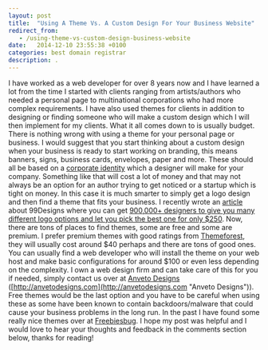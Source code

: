 ```yaml
---
layout: post
title:  "Using A Theme Vs. A Custom Design For Your Business Website"
redirect_from:
   - /using-theme-vs-custom-design-business-website
date:   2014-12-10 23:55:38 +0100
categories: best domain registrar
description: .
---
```


I have worked as a web developer for over 8 years now and I have learned a lot from the time I started with clients ranging from artists/authors who needed a personal page to multinational corporations who had more complex requirements. I have also used themes for clients in addition to designing or finding someone who will make a custom design which I will then implement for my clients. What it all comes down to is usually budget. There is nothing wrong with using a theme for your personal page or business. I would suggest that you start thinking about a custom design when your business is ready to start working on branding, this means banners, signs, business cards, envelopes, paper and more. These should all be based on a [corporate identity](http://en.wikipedia.org/wiki/Corporate_identity "Corporate Identity") which a designer will make for your company. Something like that will cost a lot of money and that may not always be an option for an author trying to get noticed or a startup which is tight on money. In this case it is much smarter to simply get a logo design and then find a theme that fits your business. I recently wrote an [article](http://markustenghamn.com/let-900000-designers-compete-next-design-project "Get 900,000 Designers To Compete For Your Next Design Project") about 99Designs where you can get [900,000+ designers to give you many different logo options and let you pick the best one for only $250](http://www.kqzyfj.com/4r70lnwtnvAIBEGGJIACBIKFIBE?cm_mmc=CJ-_-3944865-_-7035587-_-Logo%20Store%20-%20Text "Get 900,000 Designers To Compete For Your Next Design Project"). Now, there are tons of places to find themes, some are free and some are premium. I prefer premium themes with good ratings from [Themeforest](http://themeforest.net/?ref=Bigideaguy "Themeforest"), they will usually cost around $40 perhaps and there are tons of good ones. You can usually find a web developer who will install the theme on your web host and make basic configurations for around $100 or even less depending on the complexity. I own a web design firm and can take care of this for you if needed, simply contact us over at [Anveto Designs](http://anvetodesign.com/ "Anveto Designs") ([http://anvetodesigns.com](http://anvetodesigns.com "Anveto Designs")). Free themes would be the last option and you have to be careful when using these as some have been known to contain backdoors/malware that could cause your business problems in the long run. In the past I have found some really nice themes over at [Freebiesbug](http://freebiesbug.com/code-stuff/free-wordpress-themes/ "Free Wordpress Themes"). I hope my post was helpful and I would love to hear your thoughts and feedback in the comments section below, thanks for reading!